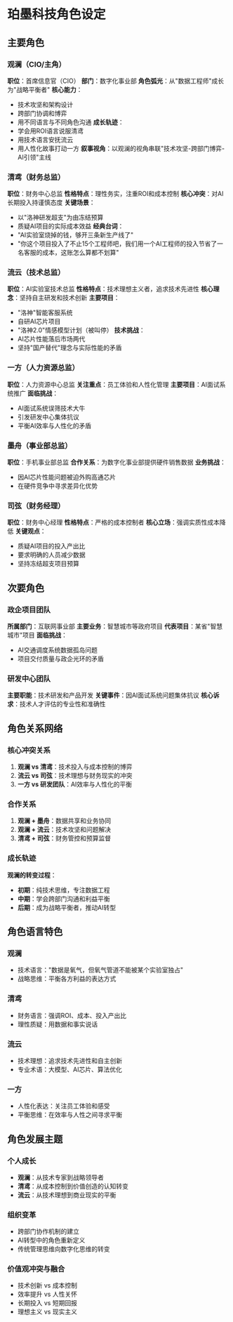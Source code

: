 # 珀墨科技角色设定

## 主要角色

### 观澜（CIO/主角）
**职位**：首席信息官（CIO）
**部门**：数字化事业部
**角色弧光**：从"数据工程师"成长为"战略平衡者"
**核心能力**：
- 技术攻坚和架构设计
- 跨部门协调和博弈
- 用不同语言与不同角色沟通
**成长轨迹**：
- 学会用ROI语言说服清鸢
- 用技术语言安抚流云
- 用人性化故事打动一方
**叙事视角**：以观澜的视角串联"技术攻坚-跨部门博弈-AI引领"主线

### 清鸢（财务总监）
**职位**：财务中心总监
**性格特点**：理性务实，注重ROI和成本控制
**核心冲突**：对AI长期投入持谨慎态度
**关键场景**：
- 以"洛神研发超支"为由冻结预算
- 质疑AI项目的实际成本效益
**经典台词**：
- "AI实验室烧掉的钱，够开三条新生产线了"
- "你这个项目投入了不止15个工程师吧，我们用一个AI工程师的投入节省了一名客服的成本，这账怎么算都不划算"

### 流云（技术总监）
**职位**：AI实验室技术总监
**性格特点**：技术理想主义者，追求技术先进性
**核心理念**：坚持自主研发和技术创新
**主要项目**：
- "洛神"智能客服系统
- 自研AI芯片项目
- "洛神2.0"情感模型计划（被叫停）
**技术挑战**：
- AI芯片性能落后市场两代
- 坚持"国产替代"理念与实际性能的矛盾

### 一方（人力资源总监）
**职位**：人力资源中心总监
**关注重点**：员工体验和人性化管理
**主要项目**：AI面试系统推广
**面临挑战**：
- AI面试系统误筛技术大牛
- 引发研发中心集体抗议
- 平衡AI效率与人性化的矛盾

### 墨舟（事业部总监）
**职位**：手机事业部总监
**合作关系**：为数字化事业部提供硬件销售数据
**业务挑战**：
- 因AI芯片性能问题被迫外购高通芯片
- 在硬件竞争中寻求差异化优势

### 司弦（财务经理）
**职位**：财务中心经理
**性格特点**：严格的成本控制者
**核心立场**：强调实质性成本降低
**关键观点**：
- 质疑AI项目的投入产出比
- 要求明确的人员减少数据
- 坚持冻结超支项目预算

## 次要角色

### 政企项目团队
**所属部门**：互联网事业部
**主要业务**：智慧城市等政府项目
**代表项目**：某省"智慧城市"项目
**面临挑战**：
- AI交通调度系统数据孤岛问题
- 项目交付质量与政企光环的矛盾

### 研发中心团队
**主要职能**：技术研发和产品开发
**关键事件**：因AI面试系统问题集体抗议
**核心诉求**：技术人才评估的专业性和准确性

## 角色关系网络

### 核心冲突关系
1. **观澜 vs 清鸢**：技术投入与成本控制的博弈
2. **流云 vs 司弦**：技术理想与财务现实的冲突
3. **一方 vs 研发团队**：AI效率与人性化的平衡

### 合作关系
1. **观澜 + 墨舟**：数据共享和业务协同
2. **观澜 + 流云**：技术攻坚和问题解决
3. **清鸢 + 司弦**：财务管控和预算监督

### 成长轨迹
**观澜的转变过程**：
- **初期**：纯技术思维，专注数据工程
- **中期**：学会跨部门沟通和利益平衡
- **后期**：成为战略平衡者，推动AI转型

## 角色语言特色

### 观澜
- 技术语言："数据是氧气，但氧气管道不能被某个实验室独占"
- 战略思维：平衡各方利益的表达方式

### 清鸢
- 财务语言：强调ROI、成本、投入产出比
- 理性质疑：用数据和事实说话

### 流云
- 技术理想：追求技术先进性和自主创新
- 专业术语：大模型、AI芯片、算法优化

### 一方
- 人性化表达：关注员工体验和感受
- 平衡思维：在效率与人性之间寻求平衡

## 角色发展主题

### 个人成长
- **观澜**：从技术专家到战略领导者
- **清鸢**：从成本控制到价值创造的认知转变
- **流云**：从技术理想到商业现实的平衡

### 组织变革
- 跨部门协作机制的建立
- AI转型中的角色重新定义
- 传统管理思维向数字化思维的转变

### 价值观冲突与融合
- 技术创新 vs 成本控制
- 效率提升 vs 人性关怀
- 长期投入 vs 短期回报
- 理想主义 vs 现实主义